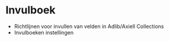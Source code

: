 # Invulboek

* Richtlijnen voor invullen van velden in Adlib/Axiell Collections
* Invulboeken instellingen



